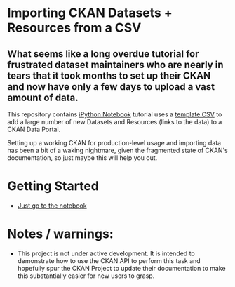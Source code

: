 Importing CKAN Datasets + Resources from a CSV
=========================

What seems like a long overdue tutorial for frustrated dataset maintainers who are nearly in tears that it took months to set up their CKAN and now have only a few days to upload a vast amount of data.
--------------------------------------


This repository contains [iPython Notebook](CKAN_bulk_load_datasets_and_resources_via_csv.ipynb) tutorial uses a [template CSV](datacatalog-example.csv) to add a large number of new Datasets and Resources (links to the data) to a CKAN Data Portal.

Setting up a working CKAN for production-level usage and importing data has been a bit of a waking nightmare, given the fragmented state of CKAN's documentation, so just maybe this will help you out.

# Getting Started
* [Just go to the notebook](CKAN_bulk_load_datasets_and_resources_via_csv.ipynb)

# Notes / warnings:
* This project is not under active development. It is intended to demonstrate how to use the CKAN API to perform this task and hopefully spur the CKAN Project to update their documentation to make this substantially easier for new users to grasp.
